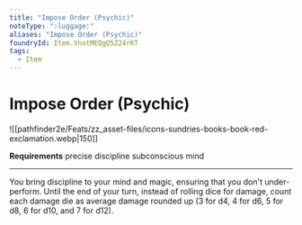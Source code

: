 ```yaml
---
title: "Impose Order (Psychic)"
noteType: ":luggage:"
aliases: "Impose Order (Psychic)"
foundryId: Item.VnotMEQgQ5Z24rKT
tags:
  - Item
---
```


# Impose Order (Psychic)
![[pathfinder2e/Feats/zz_asset-files/icons-sundries-books-book-red-exclamation.webp|150]]

**Requirements** precise discipline subconscious mind

* * *

You bring discipline to your mind and magic, ensuring that you don't under-perform. Until the end of your turn, instead of rolling dice for damage, count each damage die as average damage rounded up (3 for d4, 4 for d6, 5 for d8, 6 for d10, and 7 for d12).
